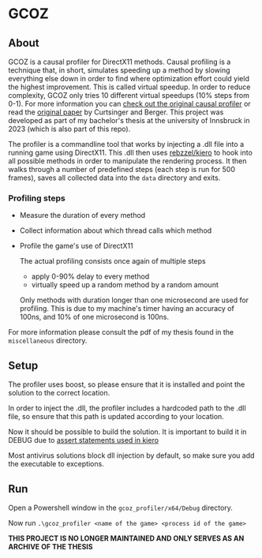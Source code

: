 # GCOZ

## About

GCOZ is a causal profiler for DirectX11 methods.
Causal profiling is a technique that, in short, simulates speeding up a method by slowing everything else down in order to find where optimization effort could yield the highest improvement.
This is called virtual speedup.
In order to reduce complexity, GCOZ only tries 10 different virtual speedups (10% steps from 0-1).
For more information you can [check out the original causal profiler](https://github.com/plasma-umass/coz) or read the [original paper](https://arxiv.org/pdf/1608.03676v1) by Curtsinger and Berger.
This project was developed as part of my bachelor's thesis at the university of Innsbruck in 2023 (which is also part of this repo).

The profiler is a commandline tool that works by injecting a .dll file into a running game using DirectX11.
This .dll then uses [rebzzel/kiero](https://github.com/Rebzzel/kiero) to hook into all possible methods in order to manipulate the rendering process.
It then walks through a number of predefined steps (each step is run for 500 frames), saves all collected data into the `data` directory and exits.
### Profiling steps
- Measure the duration of every method
- Collect information about which thread calls which method
- Profile the game's use of DirectX11
  
  The actual profiling consists once again of multiple steps
  - apply 0-90% delay to every method
  - virtually speed up a random method by a random amount

  Only methods with duration longer than one microsecond are used for profiling.
  This is due to my machine's timer having an accuracy of 100ns, and 10% of one microsecond is 100ns.

For more information please consult the pdf of my thesis found in the `miscellaneous` directory.

## Setup

The profiler uses boost, so please ensure that it is installed and point the solution to the correct location.

In order to inject the .dll, the profiler includes a hardcoded path to the .dll file, so ensure that this path is updated according to your location.

Now it should be possible to build the solution.
It is important to build it in DEBUG due to [assert statements used in kiero](https://github.com/Rebzzel/kiero/issues/41)

Most antivirus solutions block dll injection by default, so make sure you add the executable to exceptions.

## Run

Open a Powershell window in the `gcoz_profiler/x64/Debug` directory.

Now run `.\gcoz_profiler <name of the game> <process id of the game>`

**THIS PROJECT IS NO LONGER MAINTAINED AND ONLY SERVES AS AN ARCHIVE OF THE THESIS**